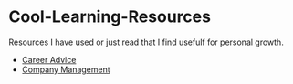 # Cool-Learning-Resources

Resources I have used or just read that I find usefulf for personal growth.

- [Career Advice](/career_advice/)
- [Company Management](/company_management/)
